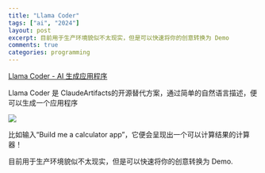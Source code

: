 ```yaml
---
title: "Llama Coder"
tags: ["ai", "2024"]
layout: post
excerpt: 目前用于生产环境貌似不太现实，但是可以快速将你的创意转换为 Demo
comments: true
categories: programming
---
```

[Llama Coder - AI 生成应用程序](https://llamacoder.together.ai/)

Llama Coder 是 ClaudeArtifacts的开源替代方案，通过简单的自然语言描述，便可以生成一个应用程序

![](https://pic.superbed.cc/item/671651d9fa9f77b4dca49c1f.jpg)

比如输入“Build me a calculator app”，它便会呈现出一个可以计算结果的计算器！

目前用于生产环境貌似不太现实，但是可以快速将你的创意转换为 Demo.

